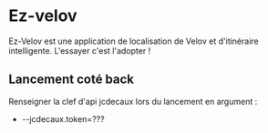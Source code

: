 # Ez-velov

Ez-Velov est une application de localisation de Velov et d'itinéraire intelligente. L'essayer c'est l'adopter !  

## Lancement coté back
Renseigner la clef d'api jcdecaux lors du lancement en argument :
* --jcdecaux.token=???